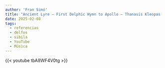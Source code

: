 ```yaml
---
author: 'Fran Simó'
title: "Ancient Lyre — First Delphic Hymn to Apollo — Thanasis Kleopas & Loukiani Papadaki"
date: 2025-02-08
tags:
  - referencias
  - delfos
  - sibila
  - YouTube
  - Música
---
```


{{< youtube tbA8WF4V0tg >}}
